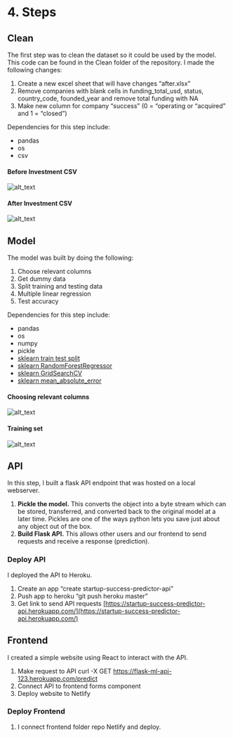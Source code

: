 # 4. **Steps**

## **Clean**

The first step was to clean the dataset so it could be used by the model. This code can be found in the Clean folder of the repository. I made the following changes:

1. Create a new excel sheet that will have changes “after.xlsx”
2. Remove companies with blank cells in funding_total_usd, status, country_code, founded_year and remove total funding with NA
3. Make new column for company “success” (0 = “operating or “acquired” and 1 = “closed”)

Dependencies for this step include:
*   pandas
*   os
*   csv


#### **Before Investment CSV**

![alt_text](images/image11.png "image_tooltip")

#### **After Investment CSV**

![alt_text](images/image12.png "image_tooltip")

## **Model**

The model was built by doing the following:

1. Choose relevant columns
2. Get dummy data
3. Split training and testing data
4. Multiple linear regression
6. Test accuracy

Dependencies for this step include:
*   pandas
*   os
*   numpy 
*   pickle
*   [sklearn train test split](https://scikit-learn.org/stable/modules/generated/sklearn.model_selection.train_test_split.html)
*   [sklearn RandomForestRegressor](https://scikit-learn.org/stable/modules/generated/sklearn.ensemble.RandomForestClassifier.html)
*   [sklearn GridSearchCV](https://scikit-learn.org/stable/modules/generated/sklearn.model_selection.GridSearchCV.html)
*   [sklearn mean_absolute_error](https://scikit-learn.org/stable/modules/generated/sklearn.metrics.mean_absolute_error.html)


#### **Choosing relevant columns**

![alt_text](images/image13.png "image_tooltip")

#### **Training set**

![alt_text](images/image14.png "image_tooltip")


## **API**

In this step, I built a flask API endpoint that was hosted on a local webserver. 

1. **Pickle the model.** This converts the object into a byte stream which can be stored, transferred, and converted back to the original model at a later time. Pickles are one of the ways python lets you save just about any object out of the box.
2. **Build Flask API.** This allows other users and our frontend to send requests and receive a response (prediction).

### **Deploy API**

I deployed the API to Heroku. 

1. Create an app “create startup-success-predictor-api”
2. Push app to heroku “git push heroku master”
3. Get link to send API requests [https://startup-success-predictor-api.herokuapp.com/](https://startup-success-predictor-api.herokuapp.com/)


## **Frontend**

I created a simple website using React to interact with the API.

1. Make request to API curl -X GET https://flask-ml-api-123.herokuapp.com/predict
2. Connect API to frontend forms component 
3. Deploy website to Netlify

### **Deploy Frontend**

1. I connect frontend folder repo Netlify and deploy. 
